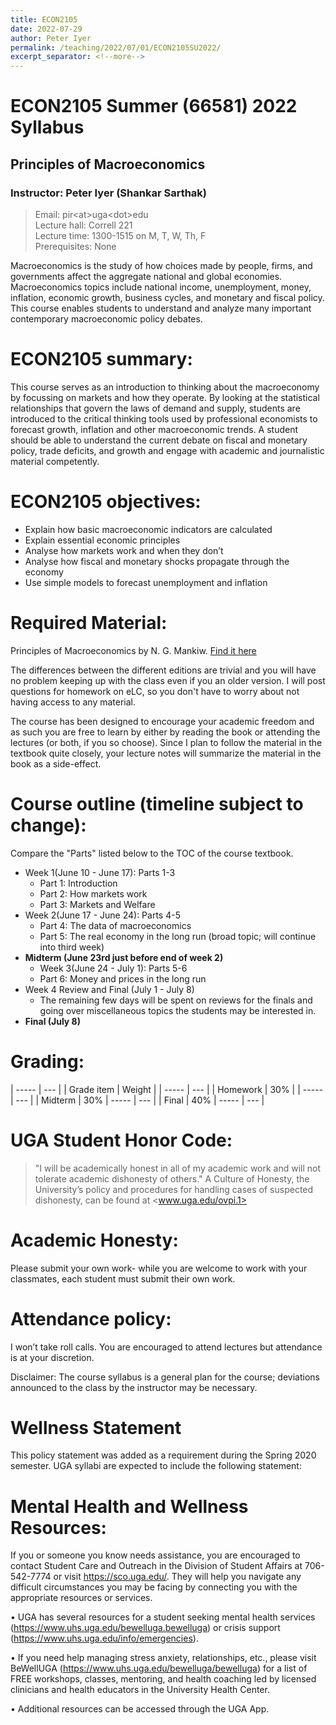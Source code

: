 ```yaml
---
title: ECON2105
date: 2022-07-29
author: Peter Iyer
permalink: /teaching/2022/07/01/ECON2105SU2022/
excerpt_separator: <!--more-->
---
```


# ECON2105 Summer (66581) 2022 Syllabus

## Principles of Macroeconomics

### Instructor: Peter Iyer (Shankar Sarthak)

> Email: pir\<at\>uga\<dot\>edu\
> Lecture hall: Correll 221\
> Lecture time: 1300-1515 on M, T, W, Th, F\
> Prerequisites: None

Macroeconomics is the study of how choices made by people, firms, and governments affect the aggregate national and global economies. Macroeconomics topics include national income, unemployment, money, inflation, economic growth, business cycles, and monetary and fiscal policy.  This course enables students to understand and analyze many important contemporary macroeconomic policy debates.
<!--more-->

# ECON2105 summary:

This course serves as an introduction to thinking about the macroeconomy by focussing on markets and how they operate. By looking at the statistical relationships that govern the laws of demand and supply, students are introduced to the critical thinking tools used by professional economists to forecast growth, inflation and other macroeconomic trends. A student should be able to understand the current debate on fiscal and monetary policy, trade deficits, and growth and engage with academic and journalistic material competently. 

# ECON2105 objectives:

 - Explain how basic macroeconomic indicators are calculated
 - Explain essential economic principles
 - Analyse how markets work and when they don’t
 - Analyse how fiscal and monetary shocks propagate through the economy
 - Use simple models to forecast unemployment and inflation

# Required Material:

Principles of Macroeconomics by N. G. Mankiw. [Find it here](https://www.amazon.com/Principles-Macroeconomics-N-Gregory-Mankiw/dp/1305971507?asin=B01NGYNJZ4&revisionId=&format=4&depth=1)

The differences between the different editions are trivial and you will have no problem keeping up with the class even if you an older version. I will post questions for homework on eLC, so you don't have to worry about not having access to any material. 

The course has been designed to encourage your academic freedom and as such you are free to learn by either by reading the book or attending the lectures (or both, if you so choose). Since I plan to follow the material in the textbook quite closely, your lecture notes will summarize the material in the book as a side-effect.

# Course outline (timeline subject to change):

 Compare the "Parts" listed below to the TOC of the course textbook.

 - Week 1(June 10 - June 17): Parts 1-3
   - Part 1: Introduction
   - Part 2: How markets work
   - Part 3: Markets and Welfare
 - Week 2(June 17 - June 24): Parts 4-5
   - Part 4: The data of macroeconomics
   - Part 5: The real economy in the long run (broad topic; will continue into third week)
 - **Midterm (June 23rd just before end of week 2)**
   - Week 3(June 24 - July 1): Parts 5-6
   - Part 6: Money and prices in the long run
 - Week 4 Review and Final (July 1 - July 8)
   - The remaining few days will be spent on reviews for the finals and going over miscellaneous topics the students may be interested in.
 - **Final (July 8)**

# Grading:

| -----      | ---    |
| Grade item | Weight |
| -----      | ---    |
| Homework   | 30%    |
| -----      | ---    |
| Midterm    | 30%
| -----      | ---    |
| Final      | 40%
| -----      | ---    |

# UGA Student Honor Code: 
> "I will be academically honest in all of my academic work and will not tolerate academic dishonesty of others." A Culture of Honesty, the University’s policy and procedures for handling cases of suspected dishonesty, can be found at <www.uga.edu/ovpi.1>

# Academic Honesty:

Please submit your own work- while you are welcome to work with your classmates, each student must submit their own work. 

# Attendance policy:

I won’t take roll calls. You are encouraged to attend lectures but attendance is at your discretion. 

Disclaimer: The course syllabus is a general plan for the course; deviations announced to the class by the instructor may be necessary.

# Wellness Statement

This policy statement was added as a requirement during the Spring 2020 semester. UGA syllabi are expected to include the following statement:

# Mental Health and Wellness Resources:

If you or someone you know needs assistance, you are encouraged to contact Student Care and Outreach in the Division of Student Affairs at 706-542-7774 or visit <https://sco.uga.edu/>. They will help you navigate any difficult circumstances you may be facing by connecting you with the appropriate resources or services.

 • UGA has several resources for a student seeking mental health services (<https://www.uhs.uga.edu/bewelluga.bewelluga>) or crisis support (<https://www.uhs.uga.edu/info/emergencies>).

 • If you need help managing stress anxiety, relationships, etc., please visit BeWellUGA (<https://www.uhs.uga.edu/bewelluga/bewelluga>) for a list of FREE workshops, classes, mentoring, and health coaching led by licensed clinicians and health educators in the University Health Center.

 • Additional resources can be accessed through the UGA App.
